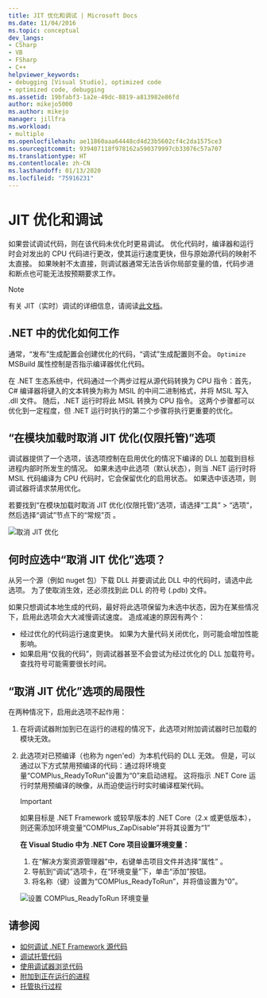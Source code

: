 ```yaml
---
title: JIT 优化和调试 | Microsoft Docs
ms.date: 11/04/2016
ms.topic: conceptual
dev_langs:
- CSharp
- VB
- FSharp
- C++
helpviewer_keywords:
- debugging [Visual Studio], optimized code
- optimized code, debugging
ms.assetid: 19bfabf3-1a2e-49dc-8819-a813982e86fd
author: mikejo5000
ms.author: mikejo
manager: jillfra
ms.workload:
- multiple
ms.openlocfilehash: ae11860aaa64448cd4d23b5602cf4c2da1575ce3
ms.sourcegitcommit: 939407118f978162a590379997cb33076c57a707
ms.translationtype: HT
ms.contentlocale: zh-CN
ms.lasthandoff: 01/13/2020
ms.locfileid: "75916231"
---
```

# <a name="jit-optimization-and-debugging"></a>JIT 优化和调试
如果尝试调试代码，则在该代码未优化时更易调试。 优化代码时，编译器和运行时会对发出的 CPU 代码进行更改，使其运行速度更快，但与原始源代码的映射不太直接。 如果映射不太直接，则调试器通常无法告诉你局部变量的值，代码步进和断点也可能无法按预期要求工作。

> [!NOTE]
> 有关 JIT（实时）调试的详细信息，请阅读[此文档](../debugger/debug-using-the-just-in-time-debugger.md)。

## <a name="how-optimizations-work-in-net"></a>.NET 中的优化如何工作 
通常，“发布”生成配置会创建优化的代码，“调试”生成配置则不会。 `Optimize` MSBuild 属性控制是否指示编译器优化代码。

在 .NET 生态系统中，代码通过一个两步过程从源代码转换为 CPU 指令：首先，C# 编译器将键入的文本转换为称为 MSIL 的中间二进制格式，并将 MSIL 写入 .dll 文件。 随后，.NET 运行时将此 MSIL 转换为 CPU 指令。 这两个步骤都可以优化到一定程度，但 .NET 运行时执行的第二个步骤将执行更重要的优化。

## <a name="the-suppress-jit-optimization-on-module-load-managed-only-option"></a>“在模块加载时取消 JIT 优化(仅限托管)”选项
调试器提供了一个选项，该选项控制在启用优化的情况下编译的 DLL 加载到目标进程内部时所发生的情况。 如果未选中此选项（默认状态），则当 .NET 运行时将 MSIL 代码编译为 CPU 代码时，它会保留优化的启用状态。 如果选中该选项，则调试器将请求禁用优化。

若要找到“在模块加载时取消 JIT 优化(仅限托管)”选项，请选择“工具” > “选项”，然后选择“调试”节点下的“常规”页 。

![取消 JIT 优化](../debugger/media/suppress-jit-tool-options.png "取消 JIT 优化")

## <a name="when-should-you-check-the-suppress-jit-optimization-option"></a>何时应选中“取消 JIT 优化”选项？
从另一个源（例如 nuget 包）下载 DLL 并要​​调试此 DLL 中的代码时，请选中此选项。 为了使取消生效，还必须找到此 DLL 的符号 (.pdb) 文件。

如果只想调试本地生成的代码，最好将此选项保留为未选中状态，因为在某些情况下，启用此选项会大大减慢调试速度。 造成减速的原因有两个：

* 经过优化的代码运行速度更快。 如果为大量代码关闭优化，则可能会增加性能影响。
* 如果启用“仅我的代码”，则调试器甚至不会尝试为经过优化的 DLL 加载符号。 查找符号可能需要很长时间。

## <a name="limitations-of-the-suppress-jit-optimization-option"></a>“取消 JIT 优化”选项的局限性 
在两种情况下，启用此选项不起作用：

1. 在将调试器附加到已在运行的进程的情况下，此选项对附加调试器时已加载的模块无效。
2. 此选项对已预编译（也称为 ngen'ed）为本机代码的 DLL 无效。 但是，可以通过以下方式禁用预编译的代码：通过将环境变量“COMPlus_ReadyToRun”设置为“0”来启动进程。 这将指示 .NET Core 运行时禁用预编译的映像，从而迫使运行时实时编译框架代码。 

    > [!IMPORTANT]
    > 如果目标是 .NET Framework 或较早版本的 .NET Core（2.x 或更低版本），则还需添加环境变量“COMPlus_ZapDisable”并将其设置为“1”

    **在 Visual Studio 中为 .NET Core 项目设置环境变量：**
    1. 在“解决方案资源管理器”中，右键单击项目文件并选择“属性” 。
    2. 导航到“调试”选项卡，在“环境变量”下，单击“添加”按钮。
    3. 将名称（键）设置为“COMPlus_ReadyToRun”，并将值设置为“0”。

    ![设置 COMPlus_ReadyToRun 环境变量](../debugger/media/environment-variables-debug-menu.png "设置 COMPlus_ReadyToRun 环境变量")

## <a name="see-also"></a>请参阅
- [如何调试 .NET Framework 源代码](../debugger/how-to-debug-dotnet-framework-source.md)
- [调试托管代码](../debugger/debugging-managed-code.md)
- [使用调试器浏览代码](../debugger/navigating-through-code-with-the-debugger.md)
- [附加到正在运行的进程](../debugger/attach-to-running-processes-with-the-visual-studio-debugger.md)
- [托管执行过程](/dotnet/standard/managed-execution-process)
